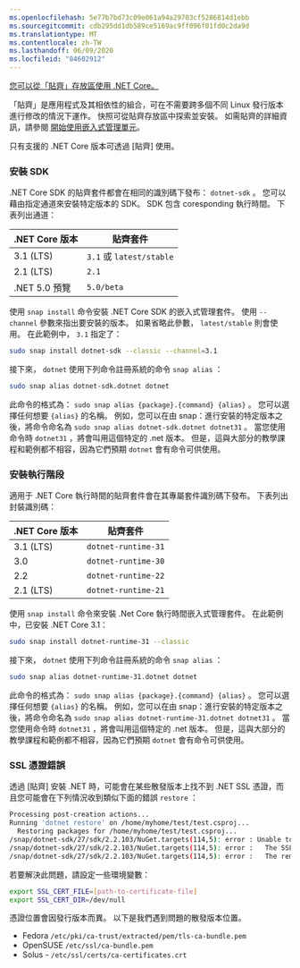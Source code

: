 ```yaml
---
ms.openlocfilehash: 5e77b7bd73c09e061a94a29703cf5286814d1ebb
ms.sourcegitcommit: cdb295dd1db589ce5169ac9ff096f01fd0c2da9d
ms.translationtype: MT
ms.contentlocale: zh-TW
ms.lasthandoff: 06/09/2020
ms.locfileid: "84602912"
---
```


[您可以從「貼齊」存放區使用 .NET Core。](https://snapcraft.io/dotnet-sdk)

「貼齊」是應用程式及其相依性的組合，可在不需要跨多個不同 Linux 發行版本進行修改的情況下運作。 快照可從貼齊存放區中探索並安裝。 如需貼齊的詳細資訊，請參閱 [開始使用嵌入式管理單元](https://snapcraft.io/docs/getting-started)。

只有支援的 .NET Core 版本可透過 [貼齊] 使用。

### <a name="install-the-sdk"></a>安裝 SDK

.NET Core SDK 的貼齊套件都會在相同的識別碼下發布： `dotnet-sdk` 。 您可以藉由指定通道來安裝特定版本的 SDK。 SDK 包含 coresponding 執行時間。 下表列出通道：

| .NET Core 版本 | 貼齊套件             |
|-------------------|--------------------------|
| 3.1 (LTS)          | `3.1` 或 `latest/stable` |
| 2.1 (LTS)          | `2.1`                    |
| .NET 5.0 預覽  | `5.0/beta`               |

使用 `snap install` 命令安裝 .NET Core SDK 的嵌入式管理套件。 使用 `--channel` 參數來指出要安裝的版本。 如果省略此參數， `latest/stable` 則會使用。 在此範例中， `3.1` 指定了：

```bash
sudo snap install dotnet-sdk --classic --channel=3.1
```

接下來， `dotnet` 使用下列命令註冊系統的命令 `snap alias` ：

```bash
sudo snap alias dotnet-sdk.dotnet dotnet
```

此命令的格式為： `sudo snap alias {package}.{command} {alias}` 。 您可以選擇任何想要 `{alias}` 的名稱。 例如，您可以在由 snap：進行安裝的特定版本之後，將命令命名為 `sudo snap alias dotnet-sdk.dotnet dotnet31` 。 當您使用命令時 `dotnet31` ，將會叫用這個特定的 .net 版本。 但是，這與大部分的教學課程和範例都不相容，因為它們預期 `dotnet` 會有命令可供使用。

### <a name="install-the-runtime"></a>安裝執行階段

適用于 .NET Core 執行時間的貼齊套件會在其專屬套件識別碼下發布。 下表列出封裝識別碼：

| .NET Core 版本 | 貼齊套件        |
|-------------------|---------------------|
| 3.1 (LTS)          | `dotnet-runtime-31` |
| 3.0               | `dotnet-runtime-30` |
| 2.2               | `dotnet-runtime-22` |
| 2.1 (LTS)          | `dotnet-runtime-21` |

使用 `snap install` 命令來安裝 .Net Core 執行時間嵌入式管理套件。 在此範例中，已安裝 .NET Core 3.1：

```bash
sudo snap install dotnet-runtime-31 --classic
```

接下來， `dotnet` 使用下列命令註冊系統的命令 `snap alias` ：

```bash
sudo snap alias dotnet-runtime-31.dotnet dotnet
```

此命令的格式為： `sudo snap alias {package}.{command} {alias}` 。 您可以選擇任何想要 `{alias}` 的名稱。 例如，您可以在由 snap：進行安裝的特定版本之後，將命令命名為 `sudo snap alias dotnet-runtime-31.dotnet dotnet31` 。 當您使用命令時 `dotnet31` ，將會叫用這個特定的 .net 版本。 但是，這與大部分的教學課程和範例都不相容，因為它們預期 `dotnet` 會有命令可供使用。

### <a name="ssl-certificate-errors"></a>SSL 憑證錯誤

透過 [貼齊] 安裝 .NET 時，可能會在某些散發版本上找不到 .NET SSL 憑證，而且您可能會在下列情況收到類似下面的錯誤 `restore` ：

```bash
Processing post-creation actions...
Running 'dotnet restore' on /home/myhome/test/test.csproj...
  Restoring packages for /home/myhome/test/test.csproj...
/snap/dotnet-sdk/27/sdk/2.2.103/NuGet.targets(114,5): error : Unable to load the service index for source https://api.nuget.org/v3/index.json. [/home/myhome/test/test.csproj]
/snap/dotnet-sdk/27/sdk/2.2.103/NuGet.targets(114,5): error :   The SSL connection could not be established, see inner exception. [/home/myhome/test/test.csproj]
/snap/dotnet-sdk/27/sdk/2.2.103/NuGet.targets(114,5): error :   The remote certificate is invalid according to the validation procedure. [/home/myhome/test/test.csproj]
```

若要解決此問題，請設定一些環境變數：

```bash
export SSL_CERT_FILE=[path-to-certificate-file]
export SSL_CERT_DIR=/dev/null
```

憑證位置會因發行版本而異。 以下是我們遇到問題的散發版本位置。

* Fedora `/etc/pki/ca-trust/extracted/pem/tls-ca-bundle.pem`
* OpenSUSE `/etc/ssl/ca-bundle.pem`
* Solus - `/etc/ssl/certs/ca-certificates.crt`
